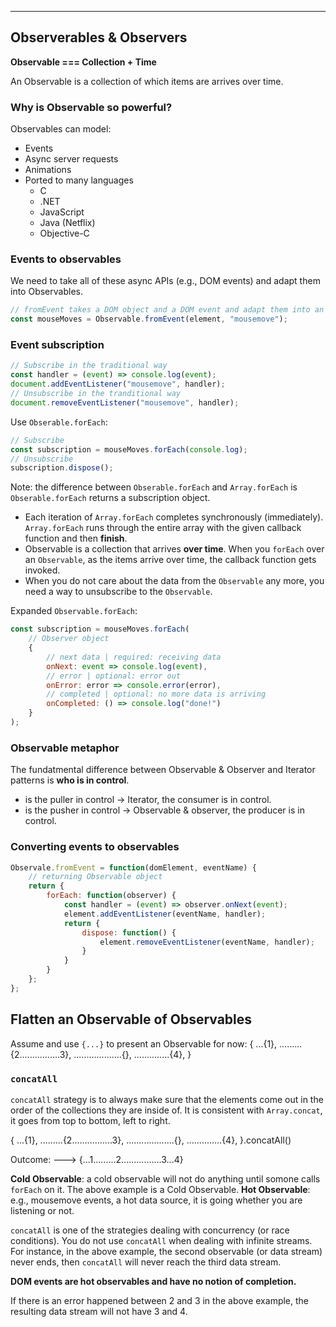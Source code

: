 -------------------------------------------------------------------------------
## Observerables & Observers

**Observable === Collection + Time**

An Observable is a collection of which items are arrives over time.

### Why is Observable so powerful?
Observables can model:
* Events
* Async server requests
* Animations
* Ported to many languages
  * C
  * .NET
  * JavaScript
  * Java (Netflix)
  * Objective-C

### Events to observables
We need to take all of these async APIs (e.g., DOM events) and adapt them into Observables.
```javascript
// fromEvent takes a DOM object and a DOM event and adapt them into an Observable
const mouseMoves = Observable.fromEvent(element, "mousemove");
```

### Event subscription
```javascript
// Subscribe in the traditional way
const handler = (event) => console.log(event);
document.addEventListener("mousemove", handler);
// Unsubscribe in the tranditional way
document.removeEventListener("mousemove", handler);
```

Use `Obserable.forEach`:
```javascript
// Subscribe
const subscription = mouseMoves.forEach(console.log);
// Unsubscribe
subscription.dispose();
```
Note: the difference between `Obserable.forEach` and `Array.forEach` is `Obserable.forEach` returns a subscription object.
* Each iteration of `Array.forEach` completes synchronously (immediately). `Array.forEach` runs through the entire array with the given callback function and then **finish**.
* Observable is a collection that arrives **over time**. When you `forEach` over an `Observable`, as the items arrive over time, the callback function gets invoked.
* When you do not care about the data from the `Observable` any more, you need a way to unsubscribe to the `Observable`.

Expanded `Observable.forEach`:
```javascript
const subscription = mouseMoves.forEach(
    // Observer object
    {
        // next data | required: receiving data
        onNext: event => console.log(event),
        // error | optional: error out
        onError: error => console.error(error),
        // completed | optional: no more data is arriving
        onCompleted: () => console.log("done!")
    }
);
```

### Observable metaphor
The fundatmental difference between Observable & Observer and Iterator patterns is **who is in control**.
* is the puller in control -> Iterator, the consumer is in control.
* is the pusher in control -> Observable & observer, the producer is in control.

### Converting events to observables
```javascript
Observale.fromEvent = function(domElement, eventName) {
    // returning Observable object
    return {
        forEach: function(observer) {
            const handler = (event) => observer.onNext(event);
            element.addEventListener(eventName, handler);
            return {
                dispose: function() {
                    element.removeEventListener(eventName, handler);
                }
            }
        }
    };
};
```

## Flatten an Observable of Observables
Assume and use `{...}` to present an Observable for now:
{
    ...{1},
    .........{2................3},
    ...................{},
    ..............{4},
}

### `concatAll`
`concatAll` strategy is to always make sure that the elements come out in the order of the collections they are inside of. It is consistent with `Array.concat`, it goes from top to bottom, left to right.

{
    ...{1},
    .........{2................3},
    ...................{},
    ..............{4},
}.concatAll()

Outcome:
---> {...1.........2................3...4}

**Cold Observable**: a cold observable will not do anything until somone calls `forEach` on it. The above example is a Cold Observable.
**Hot Observable**: e.g., mousemove events, a hot data source, it is going whether you are listening or not.

`concatAll` is one of the strategies dealing with concurrency (or race conditions).
You do not use `concatAll` when dealing with infinite streams. For instance, in the above example, the second observable (or data stream) never ends, then `concatAll` will never reach the third data stream.

**DOM events are hot observables and have no notion of completion.**

If there is an error happened between 2 and 3 in the above example, the resulting data stream will not have 3 and 4.
